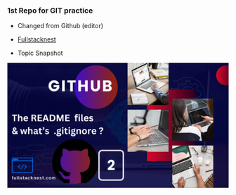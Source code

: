 ### 1st Repo for GIT practice

- Changed from Github (editor)

- [Fullstacknest](https://fullstacknest.com)

- Topic Snapshot
<img src="/docs/git-2.png">
